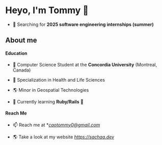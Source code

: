 # Heyo, I'm Tommy 👋

- 🤔 Searching for **2025 software engineering internships (summer)**

## About me

#### Education

- 🔭 Computer Science Student at the **Concordia University** (Montreal, Canada)

- 🌱 Specialization in Health and Life Sciences

- 🌎 Minor in Geospatial Technologies



- 🌱 Currently learning **Ruby/Rails** 🚂

#### Reach Me

- 📫 Reach me at **caotommy0@gmail.com*

- 🌎 Take a look at my website *https://sachaa.dev*

<!--
**Tom-Cao/Tom-Cao** is a ✨ _special_ ✨ repository because its `README.md` (this file) appears on your GitHub profile.

Here are some ideas to get you started:

- 🔭 I’m currently working on ...
- 🌱 I’m currently learning ...
- 👯 I’m looking to collaborate on ...
- 🤔 I’m looking for help with ...
- 💬 Ask me about ...
- 📫 How to reach me: ...
- 😄 Pronouns: ...
- ⚡ Fun fact: ...
-->
